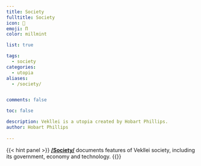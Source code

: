 ```yaml
---
title: Society
fulltitle: Society
icon: 📓
emoji: Π
color: millmint

list: true

tags: 
  - society
categories:
  - utopia
aliases:
  - /society/


comments: false

toc: false

description: Vekllei is a utopia created by Hobart Phillips.
author: Hobart Phillips
 
---
```

{{< hint panel >}}
[**/Society/**](/utopia/society/) documents features of Vekllei society, including its government, economy and technology.
{{</hint>}}